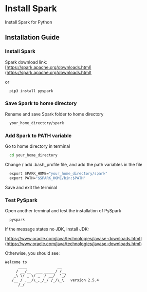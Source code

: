 # Install Spark

Install Spark for Python

## Installation Guide

### Install Spark
Spark download link:  
[https://spark.apache.org/downloads.html](https://spark.apache.org/downloads.html)

or  

```bat
  pip3 install pyspark
```

### Save Spark to home directory
Rename and save Spark folder to home directory

```bat
  your_home_directory/spark
```


### Add Spark to PATH variable
Go to home directory in terminal

```bat
  cd your_home_directory
```

Change / add .bash_profile file, and add the path variables in the file

```bat
  export SPARK_HOME="your_home_directory/spark"
  export PATH="$SPARK_HOME/bin:$PATH"
```

Save and exit the terminal

### Test PySpark

Open another terminal and test the installation of PySpark

```bat
  pyspark
```

If the message states no JDK, install JDK:

[https://www.oracle.com/java/technologies/javase-downloads.html](https://www.oracle.com/java/technologies/javase-downloads.html)


Otherwise, you should see:


```bat
Welcome to
      ____              __
     / __/__  ___ _____/ /__
    _\ \/ _ \/ _ `/ __/  '_/
   /__ / .__/\_,_/_/ /_/\_\   version 2.5.4
      /_/
```

